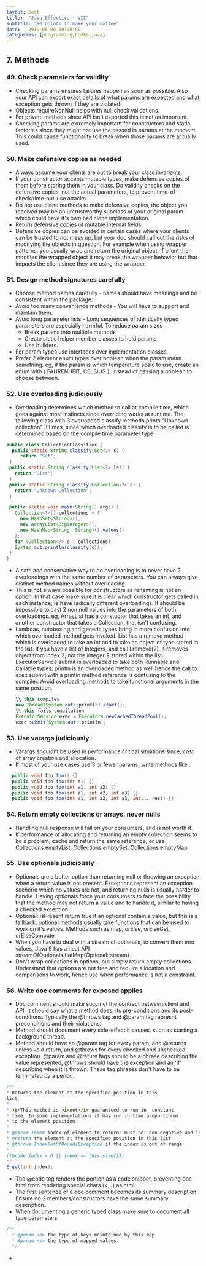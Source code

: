 ```yaml
---
layout: post
title:  "Java Effective - VII"
subtitle: "90 points to make your coffee"
date:   2019-06-09 00:00:00
categories: [programming,books,java]
---
```


## 7. Methods

### 49. Check parameters for validity
  - Checking params ensures failures happen as soon as possible. Also your API can export exact details of what params are expected and what exception gets thrown if they are violated.
  - Objects.requireNonNull helps with null check validations.
  - For private methods since API isn't exported this is not as important.
  - Checking params are extremely important for constructors and static factories since they might not use the passed in params at the moment. This could cause functionality to break when those params are actually used.

### 50. Make defensive copies as needed  
 - Always assume your clients are out to break your class invariants.
 - If your constructor accepts mutable types, make defensive copies of them before storing them in your class. Do validity checks on the defensive copies, not the actual parameters, to prevent time-of-check/time-out-use attacks.
 - Do not use clone methods to make defensive copies, the object you received may be an untrustworthy subclass of your original param which could have it's own bad clone implementation.
 - Return defensive copies of mutable internal fields.
 - Defensive copies can be avoided in certain cases where your clients can be trusted to not mess up, but your doc should call out the risks of modifying the objects in question. For example when using wrapper patterns, you usually wrap and return the original object. If client then modifies the wrapped object it may break the wrapper behavior but that impacts the client since they are using the wrapper.

### 51. Design method signatures carefully
  - Choose method names carefully - names should have meanings and be consistent within the package.
  - Avoid too many convenience methods - You will have to support and maintain them.
  - Avoid long parameter lists - Long sequences of identically typed parameters are especially harmful. To reduce param sizes
    - Break params into multiple methods
    - Create static helper member classes to hold params
    - Use builders.
  - For param types use interfaces over inplementation classes.
  - Prefer 2 element enum types over boolean when the param mean something. eg, if the param is which temperature scale to use, create an enum with { FAHRENHEIT, CELSIUS }, instead of passing a boolean to choose between.


### 52. Use overloading judiciously
  - Overloading determines which method to call at compile time, which goes against most instincts since overriding works at runtime. The following class with 3 overloaded classify methods prints "Unknown collection" 3 times, since which overloaded classify is to be called is determined based on the compile time parameter type.
   ```JAVA
   public class CollectionClassifier {
     public static String classify(Set<?> s) {
        return "Set";
    }
    public static String classify(List<?> lst) {
      return "List";
    }
    public static String classify(Collection<?> c) {
      return "Unknown Collection";
    }

    public static void main(String[] args) {
      Collection<?>[] collections = {
        new HashSet<String>(),
        new ArrayList<BigInteger>(),
        new HashMap<String, String>().values()
      };
      for (Collection<?> c : collections)
      System.out.println(classify(c));
    }
  }
   ```
  - A safe and conservative way to do overloading is to never have 2 overloadings with the same number of parameters. You can always give distinct method names without overloading.
  - This is not always possible for constructors as renaming is not an option. In that case make sure it is clear which constructor gets called in each instance, ie have radically different overloadings. It should be impossible to cast 2 non null values into the parameters of both overloadings. eg, ArrayList has a constuctor that takes an int, and another constructor that takes a Collection, that isn't confusing.
  - Lambdas, autoboxing and generic types  bring in more confusion into which overloaded method gets invoked. List has a remove method which is overloaded to take an int and to take an object of type stored in the list. If you have a list of Integers, and call l.remove(2), it removes object from index 2, not the integer 2 stored within the list.
  ExecutorService submit is overloaded to take both Runnable and Callable types, println is an overloaded method as well hence the call to exec submit with a println method reference is confusing to the compiler. Avoid overloading methods to take functional arguments in the same position.
    ```JAVA
    \\ this compiles
    new Thread(System.out::println).start();
    \\ this fails compilation
    ExecutorService exec = Executors.newCachedThreadPool();
    exec.submit(System.out::println);
    ```

### 53. Use varargs judiciously
  - Varargs shouldnt be used in performance critical situations since, cost of array creation and allocation.
  - If most of your use cases use 3 or fewer params, write methods like :
  ```JAVA
    public void foo foo() {}
    public void foo foo(int a1) {}
    public void foo foo(int a1, int a2) {}
    public void foo foo(int a1, int a2, int a3) {}
    public void foo foo(int a1, int a2, int a3, int... rest) {}
  ```

### 54. Return empty collections or arrays, never nulls
  - Handling null response will fall on your consumers, and is not worth it.
  - If performance of allocating and returning an empty collection seems to be a problem, cache and return the same reference, or use Collections.emptyList, Collections.emptySet, Collections.emptyMap

### 55. Use optionals judiciously
  - Optionals are a better option than returning null or throwing an exception when a return value is not present. Exceptions represent an exception scenerio which no values are not, and returning nulls is usually harder to handle.  Having optionals force your consumers to face the possibility that the method may not return a value and to handle it, similar to having a checked exception.
  - Optional::isPresent return true if an optional contain a value, but this is a fallback, optional methods usually take functions that can be used to work on it's values. Methods such as map, orElse, orElseGet, orElseCompute
  - When you have to deal with a stream of optionals, to convert them into values, Java 9 has a neat API streamOfOptionals.flatMap(Optional::stream)
  - Don't wrap collections in options, but simply return empty collections. Understand that options are not free and require allocation and comparisons to work, hence use when performance is not a constraint.

### 56. Write doc comments for exposed applies
  - Doc comment should make succinct the contract between client and API. It should say what a method does, its pre-conditions and its post-conditions. Typically the @throws tag and @param tag represnt preconditions and their violations.
  - Method should document every side-effect it causes, such as starting a background thread.
  - Method should have an @param tag for every param, and @returns unless void return, and @throws for every checked and unchecked exception. @param and @return tags should be a phrase describing the value represented, @throws should have the exception and an 'if' describing when it is thrown. These tag phrases don't have to be terminated by a period.
  ```JAVA
  /**
* Returns the element at the specified position in this
list.
*
* <p>This method is <i>not</i> guaranteed to run in  constant
* time. In some implementations it may run in time proportional
* to the element position.
*
* @param index index of element to return; must be  non-negative and less than the size of this list
* @return the element at the specified position in this list
* @throws IndexOutOfBoundsException if the index is out of range
*
({@code index < 0 || index >= this.size()})
*/
E get(int index);
  ```
  - The @code tag renders the portion as a code snippet, preventing doc html from rendering special chars (<, |) as html.
  - The first sentence of a doc comment becomes its summary description. Ensure no 2 members/constructors have the same summary description.
  - When documenting a generic typed class make sure to document all type parameters.
  ```JAVA
  /**
    * @param <K> the type of keys maintained by this map
    * @param <V> the type of mapped values
    */
  ```
  -
